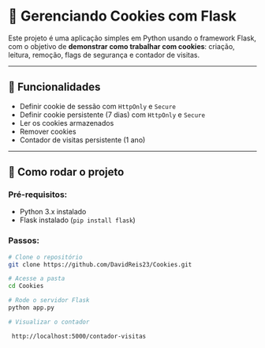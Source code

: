 # 🍪 Gerenciando Cookies com Flask

Este projeto é uma aplicação simples em Python usando o framework Flask, com o objetivo de **demonstrar como trabalhar com cookies**: criação, leitura, remoção, flags de segurança e contador de visitas.

---

## 🔧 Funcionalidades

- Definir cookie de sessão com `HttpOnly` e `Secure`
- Definir cookie persistente (7 dias) com `HttpOnly` e `Secure`
- Ler os cookies armazenados
- Remover cookies
- Contador de visitas persistente (1 ano)

---

## 🚀 Como rodar o projeto

### Pré-requisitos:
- Python 3.x instalado
- Flask instalado (`pip install flask`)

### Passos:

```bash
# Clone o repositório
git clone https://github.com/DavidReis23/Cookies.git

# Acesse a pasta
cd Cookies

# Rode o servidor Flask
python app.py

# Visualizar o contador

 http://localhost:5000/contador-visitas

